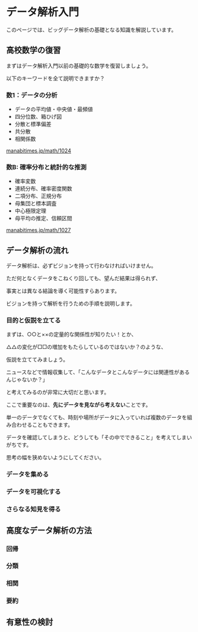 # データ解析入門

このページでは、ビッグデータ解析の基礎となる知識を解説しています。

## 高校数学の復習

まずはデータ解析入門以前の基礎的な数学を復習しましょう。

以下のキーワードを全て説明できますか？

### 数1：データの分析

- データの平均値・中央値・最頻値
- 四分位数、箱ひげ図
- 分散と標準偏差
- 共分散
- 相関係数

[manabitimes.jp/math/1024](https://manabitimes.jp/math/1024#:~:text=%E2%86%92%E3%83%98%E3%83%AD%E3%83%B3%E3%81%AE%E5%85%AC%E5%BC%8F%E3%81%AE%E8%A8%BC%E6%98%8E%E3%81%A8%E4%BD%BF%E7%94%A8%E4%BE%8B-,%E3%83%87%E3%83%BC%E3%82%BF%E3%81%AE%E5%88%86%E6%9E%90,%E3%83%87%E3%83%BC%E3%82%BF%E3%81%AE%E6%95%B4%E7%90%86%E3%81%AB%E9%96%A2%E3%81%99%E3%82%8B%E5%9F%BA%E6%9C%AC%E7%9A%84%E3%81%AA%E7%94%A8%E8%AA%9E,-%E4%BB%A3%E8%A1%A8%E5%80%A4)

### 数B: 確率分布と統計的な推測

- 確率変数
- 連続分布、確率密度関数
- 二項分布、正規分布
- 母集団と標本調査
- 中心極限定理
- 母平均の推定、信頼区間

[manabitimes.jp/math/1027](https://manabitimes.jp/math/1027#:~:text=%E2%86%92%E4%B8%89%E6%AC%A1%E5%85%83%E7%A9%BA%E9%96%93%E3%81%AB%E3%81%8A%E3%81%91%E3%82%8B%E7%9B%B4%E7%B7%9A%E3%81%AE%E6%96%B9%E7%A8%8B%E5%BC%8F-,%E7%A2%BA%E7%8E%87%E5%88%86%E5%B8%83%E3%81%A8%E7%B5%B1%E8%A8%88%E7%9A%84%E3%81%AA%E6%8E%A8%E6%B8%AC,%E7%A2%BA%E7%8E%87%E5%A4%89%E6%95%B0,-%E7%A2%BA%E7%8E%87%E5%88%86%E5%B8%83)

## データ解析の流れ

データ解析は、必ずビジョンを持って行わなければいけません。

ただ何となくデータをこねくり回しても、望んだ結果は得られず、

事実とは異なる結論を導く可能性すらあります。

ビジョンを持って解析を行うための手順を説明します。

### 目的と仮説を立てる

まずは、○○と××の定量的な関係性が知りたい！とか、

△△の変化が□□の増加をもたらしているのではないか？のような、

仮説を立ててみましょう。

ニュースなどで情報収集して、「こんなデータとこんなデータには関連性があるんじゃないか？」

と考えてみるのが非常に大切だと思います。

ここで重要なのは、**先にデータを見ながら考えない**ことです。

単一のデータでなくても、時刻や場所がデータに入っていれば複数のデータを組み合わせることもできます。

データを確認してしまうと、どうしても「その中でできること」を考えてしまいがちです。

思考の幅を狭めないようにしてください。

### データを集める

### データを可視化する

### さらなる知見を得る

## 高度なデータ解析の方法

### 回帰

### 分類

### 相関

### 要約



## 有意性の検討
